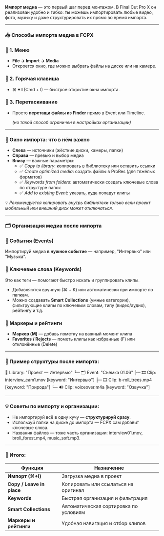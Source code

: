 **Импорт медиа** — это первый шаг перед монтажом. В Final Cut Pro X он реализован удобно и гибко: ты можешь импортировать любые видео, фото, музыку и даже структурировать их прямо во время импорта.

---

### **📥 Способы импорта медиа в FCPX**

### **🔹 1. Меню**

- **File → Import → Media**
- Откроется окно, где можно выбрать файлы на диске или на камере.

### **🔹 2. Горячая клавиша**

- **⌘ + I** (Cmd + I) — быстрое открытие окна импорта.

### **🔹 3. Перетаскивание**

- Просто **перетащи файлы из Finder** прямо в Event или Timeline.
    
    *(но такой способ ограничен в настройках организации)*
    

---

### **🧭 Окно импорта: что в нём важно**

- **Слева** — источники (жёсткие диски, камеры, папки)
- **Справа** — превью и выбор медиа
- **Внизу** — важные параметры:
    - ✅ *Copy to library*: копировать в библиотеку или оставить ссылки
    - ✅ *Create optimized media*: создать файлы в ProRes (для тяжёлых форматов)
    - ✅ *Keywords from folders*: автоматически создать ключевые слова по структуре папок
    - ✅ *Add to existing Event*: указать, куда попадут клипы

💡 *Рекомендуется копировать внутрь библиотеки только если проект мобильный или внешний диск может отключаться.*

---

### **🗂 Организация медиа после импорта**

### **🔹 События (Events)**

Импортируй медиа **в нужное событие** — например, "Интервью" или "Музыка".

### **🔹 Ключевые слова (Keywords)**

Это как теги — помогают быстро искать и группировать клипы.

- Добавляются вручную (⌘ + K) или автоматически при импорте по папкам.
- Можно создавать **Smart Collections** (умные категории), фильтрующие клипы по ключевым словам, типу (видео/аудио), рейтингу и т.д.

### **🔹 Маркеры и рейтинги**

- **Маркер (M)** — добавь пометку на важный момент клипа
- **Favorites / Rejects** — пометь клипы как избранные (F) или отклонённые (Delete)

---

### **📁 Пример структуры после импорта:**

📁 Library: "Проект — Интервью"
└─ 🗂 Event: "Съёмка 01.06"
├─ 🎞 Clip: interview_cam1.mov [keyword: "Интервью"]
├─ 🎞 Clip: b-roll_trees.mp4 [keyword: "Природа"]
└─ 🔊 Clip: voiceover.m4a [keyword: "Озвучка"]

---

### **💡 Советы по импорту и организации:**

- Не импортируй всё в одну кучу — **структурируй сразу**.
- Используй папки на диске до импорта — FCPX сам добавит ключевые слова.
- Названия файлов — тоже часть организации: interview01.mov, broll_forest.mp4, music_soft.mp3.

---

### **📌 Итого:**

| **Функция** | **Назначение** |
| --- | --- |
| **Импорт (⌘+I)** | Загрузка медиа в проект |
| **Copy / Leave in place** | Копировать или ссылаться на оригинал |
| **Keywords** | Быстрая организация и фильтрация |
| **Smart Collections** | Автоматическая сортировка по условиям |
| **Маркеры и рейтинги** | Удобная навигация и отбор клипов |